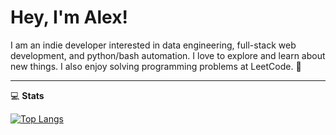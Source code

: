 # Hey, I'm Alex!

I am an indie developer interested in data engineering, full-stack web development, and python/bash automation. I love to explore and learn about new things. I also enjoy solving programming problems at LeetCode. 🌱

---

💻 **Stats**

[![Top Langs](https://github-readme-stats.vercel.app/api/top-langs/?username=AlexGLan&hide=html,css&theme=dracula)](https://github.com/anuraghazra/github-readme-stats)
